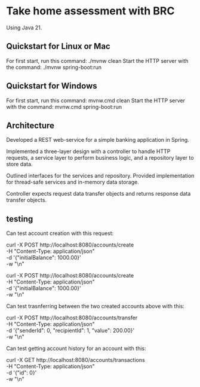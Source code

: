 # Take home assessment with BRC

Using Java 21.

## Quickstart for Linux or Mac
For first start, run this command: ./mvnw clean 
Start the HTTP server with the command: ./mvnw spring-boot:run

## Quickstart for Windows
For first start, run this command: mvnw.cmd clean
Start the HTTP server with the command: mvnw.cmd spring-boot:run

## Architecture
Developed a REST web-service for a simple banking application in Spring.

Implemented a three-layer design with a controller to handle HTTP requests, a service layer to perform business logic, and a repository layer to store data.

Outlined interfaces for the services and repository. Provided implementation for thread-safe services and in-memory data storage.

Controller expects request data transfer objects and returns response data transfer objects.

## testing
Can test account creation with this request:

curl -X POST http://localhost:8080/accounts/create \
     -H "Content-Type: application/json" \
     -d '{"initialBalance": 1000.00}' \
     -w "\n"


curl -X POST http://localhost:8080/accounts/create \
     -H "Content-Type: application/json" \
     -d '{"initialBalance": 1000.00}' \
     -w "\n"

Can test trasnferring between the two created accounts above with this:

curl -X POST http://localhost:8080/accounts/transfer \
     -H "Content-Type: application/json" \
     -d '{"senderId": 0, "recipientId": 1, "value": 200.00}' \
     -w "\n"

Can test getting account history for an account with this:

curl -X GET http://localhost:8080/accounts/transactions \
     -H "Content-Type: application/json" \
     -d '{"id": 0}' \
     -w "\n"

